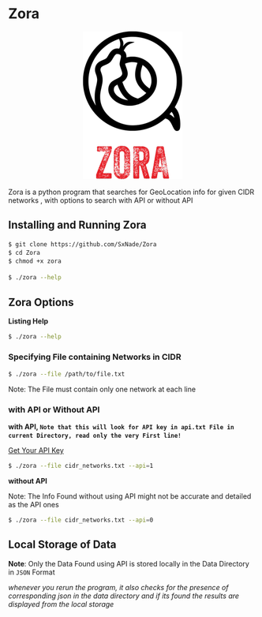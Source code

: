 # Zora

<p align="center">
  <img src="https://github.com/SxNade/Zora/blob/main/zora.png" />
</p>


Zora is a python program that searches for GeoLocation info for given CIDR networks , with options to search with API or without API


## Installing and Running Zora

```bash
$ git clone https://github.com/SxNade/Zora
$ cd Zora
$ chmod +x zora

$ ./zora --help
```

## Zora Options

**Listing Help**
```bash
$ ./zora --help
```

### Specifying File containing Networks in CIDR
```bash
$ ./zora --file /path/to/file.txt
```

Note: The File must contain only one network at each line

### with API or Without API

**with API, `Note that this will look for API key in api.txt File in current Directory, read only the very First line!`**

[Get Your API Key](https://ipgeolocation.io/signup.html)
```bash
$ ./zora --file cidr_networks.txt --api=1
```
**without API**

Note: The Info Found without using API might not be accurate and detailed as the API ones
```bash
$ ./zora --file cidr_networks.txt --api=0
```

## Local Storage of Data

**Note**: Only the Data Found using API is stored locally in the Data Directory in `JSON` Format

*whenever you rerun the program, it also checks for the presence of corresponding json in the data directory and if its found the results are displayed from the local storage*

